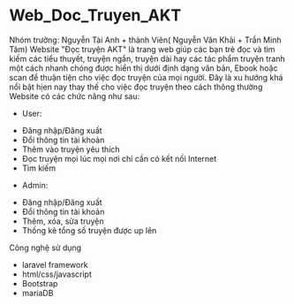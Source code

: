 # Web_Doc_Truyen_AKT

Nhóm trưởng: Nguyễn Tài Anh + thành Viên( Nguyễn Văn Khải + Trần Minh Tâm)
Website "Đọc truyện AKT" là trang web giúp các bạn trẻ đọc và tìm kiếm các tiểu thuyết, truyện ngắn, truyện dài hay các tác phẩm truyện tranh một cách nhanh chóng được hiển thị dưới định dạng văn bản, Ebook hoặc scan để thuận tiện cho việc đọc truyện của mọi người. Đây là xu hướng khá nổi bật hịen nay thay thế cho việc đọc truyện theo cách thông thường
Website có các chức năng như sau:
- User:
+ Đăng nhập/Đăng xuất
+ Đổi thông tin tài khoản
+ Thêm vào truyện yêu thích
+ Đọc truyện mọi lúc mọi nơi chỉ cần có kết nối Internet
+ Tìm kiếm 
- Admin:
+ Đăng nhập/Đăng xuất
+ Đổi thông tin tài khoản
+ Thêm, xóa, sửa truyện
+ Thống kê tổng số truyện được up lên

Công nghệ sử dụng
- laravel framework
- html/css/javascript
- Bootstrap
- mariaDB




